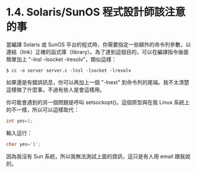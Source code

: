 # 1.4. Solaris/SunOS 程式設計師該注意的事

當編譯 Solaris 或 SunOS 平台的程式時，你需要指定一些額外的命令列參數，以連結（link）正確的函式庫（library）。為了達到這個目的，可以在編譯指令後面簡單加上 "-lnsl -lsocket -lresolv"，類似這樣：

```shell
$ cc -o server server.c -lnsl -lsocket -lresolv
```

如果還是有錯誤訊息，你可以再加上一個 "-lnext" 到命令列的尾端。我不太清楚這樣做了什麼事，不過有些人是會這樣用。

你可能會遇到的另一個問題是呼叫 setsockopt()。這個原型與在我 Linux 系統上的不一樣，所以可以這樣取代：

```c
int yes=1;
```

輸入這行：

```c
char yes='1';
```

因為我沒有 Sun 系統，所以我無法測試上面的資訊，這只是有人用 email 跟我說的。
